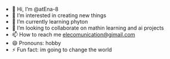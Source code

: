 - 👋 Hi, I’m @atEna-8
- 👀 I’m interested in creating new things
- 🌱 I’m currently learning phyton 
- 💞️ I’m looking to collaborate on mathin learning and ai projects 
- 📫 How to reach me elecomunication@gimail.com
- 😄 Pronouns: hobby
- ⚡ Fun fact: im going to change the world 

<!---
atEna-8/atEna-8 is a ✨ special ✨ repository because its `README.md` (this file) appears on your GitHub profile.
You can click the Preview link to take a look at your changes.
--->
